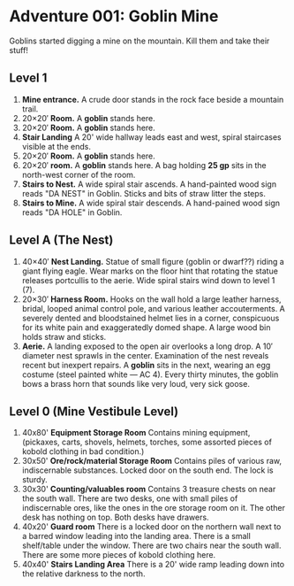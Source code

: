 Adventure 001: Goblin Mine
============================================================

Goblins started digging a mine on the mountain.
Kill them and take their stuff!


Level 1
------------------------------------------------------------

1. **Mine entrance.** A crude door stands in the rock face beside a mountain trail.
2. 20×20′ **Room.** A **goblin** stands here.
3. 20×20′ **Room.** A **goblin** stands here.
4. **Stair Landing** A 20' wide hallway leads east and west, spiral staircases visible at the ends.
5. 20×20′ **Room.** A **goblin** stands here.
6. 20×20′ **room.** A **goblin** stands here. A bag holding **25 gp** sits in the north-west corner of the room.
7. **Stairs to Nest.** A wide spiral stair ascends. A hand-painted wood sign reads "DA NEST" in Goblin. Sticks and bits of straw litter the steps.
8. **Stairs to Mine.** A wide spiral stair descends. A hand-pained wood sign reads "DA HOLE" in Goblin.


Level A (The Nest)
------------------------------------------------------------

1. 40×40′ **Nest Landing.** Statue of small figure (goblin or dwarf??) riding a giant flying eagle. Wear marks on the floor hint that rotating the statue releases portcullis to the aerie. Wide spiral stairs wind down to level 1 (7).
2. 20×30′ **Harness Room.** Hooks on the wall hold a large leather harness, bridal, looped animal control pole, and various leather accouterments. A severely dented and bloodstained helmet lies in a corner, conspicuous for its white pain and exaggeratedly domed shape. A large wood bin holds straw and sticks.
3. **Aerie.** A landing exposed to the open air overlooks a long drop. A 10′ diameter nest sprawls in the center. Examination of the nest reveals recent but inexpert repairs. A **goblin** sits in the next, wearing an egg costume (steel painted white — AC 4). Every thirty minutes, the goblin bows a brass horn that sounds like very loud, very sick goose.

Level 0 (Mine Vestibule Level)
-------------------------------------------------------------
1. 40x80' **Equipment Storage Room** Contains mining equipment, (pickaxes, carts, shovels, helmets, torches, some assorted pieces of kobold clothing in bad condition.)
2. 30x50' **Ore/rock/material Storage Room** Contains piles of various raw, indiscernable substances.  Locked door on the south end.  The lock is sturdy.
3. 30x30' **Counting/valuables room** Contains 3 treasure chests on near the south wall.  There are two desks, one with small piles of indiscernable ores, like the ones in the ore storage room on it.  The other desk has nothing on top.  Both desks have drawers.
4. 40x20' **Guard room** There is a locked door on the northern wall next to a barred window leading into the landing area.  There is a small shelf/table under the window.  There are two chairs near the south wall.  There are some more pieces of kobold clothing here.
5. 40x40' **Stairs Landing Area** There is a 20' wide ramp leading down into the relative darkness to the north.
